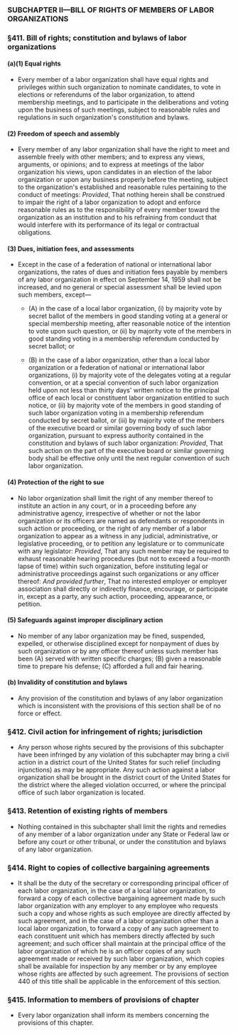 ### SUBCHAPTER II—BILL OF RIGHTS OF MEMBERS OF LABOR ORGANIZATIONS

### §411. Bill of rights; constitution and bylaws of labor organizations
#### (a)(1) Equal rights
* Every member of a labor organization shall have equal rights and privileges within such organization to nominate candidates, to vote in elections or referendums of the labor organization, to attend membership meetings, and to participate in the deliberations and voting upon the business of such meetings, subject to reasonable rules and regulations in such organization's constitution and bylaws.

#### (2) Freedom of speech and assembly
* Every member of any labor organization shall have the right to meet and assemble freely with other members; and to express any views, arguments, or opinions; and to express at meetings of the labor organization his views, upon candidates in an election of the labor organization or upon any business properly before the meeting, subject to the organization's established and reasonable rules pertaining to the conduct of meetings: _Provided_, That nothing herein shall be construed to impair the right of a labor organization to adopt and enforce reasonable rules as to the responsibility of every member toward the organization as an institution and to his refraining from conduct that would interfere with its performance of its legal or contractual obligations.

#### (3) Dues, initiation fees, and assessments
* Except in the case of a federation of national or international labor organizations, the rates of dues and initiation fees payable by members of any labor organization in effect on September 14, 1959 shall not be increased, and no general or special assessment shall be levied upon such members, except—

  * (A) in the case of a local labor organization, (i) by majority vote by secret ballot of the members in good standing voting at a general or special membership meeting, after reasonable notice of the intention to vote upon such question, or (ii) by majority vote of the members in good standing voting in a membership referendum conducted by secret ballot; or

  * (B) in the case of a labor organization, other than a local labor organization or a federation of national or international labor organizations, (i) by majority vote of the delegates voting at a regular convention, or at a special convention of such labor organization held upon not less than thirty days' written notice to the principal office of each local or constituent labor organization entitled to such notice, or (ii) by majority vote of the members in good standing of such labor organization voting in a membership referendum conducted by secret ballot, or (iii) by majority vote of the members of the executive board or similar governing body of such labor organization, pursuant to express authority contained in the constitution and bylaws of such labor organization: _Provided_, That such action on the part of the executive board or similar governing body shall be effective only until the next regular convention of such labor organization.

#### (4) Protection of the right to sue
* No labor organization shall limit the right of any member thereof to institute an action in any court, or in a proceeding before any administrative agency, irrespective of whether or not the labor organization or its officers are named as defendants or respondents in such action or proceeding, or the right of any member of a labor organization to appear as a witness in any judicial, administrative, or legislative proceeding, or to petition any legislature or to communicate with any legislator: _Provided_, That any such member may be required to exhaust reasonable hearing procedures (but not to exceed a four-month lapse of time) within such organization, before instituting legal or administrative proceedings against such organizations or any officer thereof: _And provided further_, That no interested employer or employer association shall directly or indirectly finance, encourage, or participate in, except as a party, any such action, proceeding, appearance, or petition.

#### (5) Safeguards against improper disciplinary action
* No member of any labor organization may be fined, suspended, expelled, or otherwise disciplined except for nonpayment of dues by such organization or by any officer thereof unless such member has been (A) served with written specific charges; (B) given a reasonable time to prepare his defense; (C) afforded a full and fair hearing.

#### (b) Invalidity of constitution and bylaws
* Any provision of the constitution and bylaws of any labor organization which is inconsistent with the provisions of this section shall be of no force or effect.

### §412. Civil action for infringement of rights; jurisdiction
* Any person whose rights secured by the provisions of this subchapter have been infringed by any violation of this subchapter may bring a civil action in a district court of the United States for such relief (including injunctions) as may be appropriate. Any such action against a labor organization shall be brought in the district court of the United States for the district where the alleged violation occurred, or where the principal office of such labor organization is located.

### §413. Retention of existing rights of members
* Nothing contained in this subchapter shall limit the rights and remedies of any member of a labor organization under any State or Federal law or before any court or other tribunal, or under the constitution and bylaws of any labor organization.

### §414. Right to copies of collective bargaining agreements
* It shall be the duty of the secretary or corresponding principal officer of each labor organization, in the case of a local labor organization, to forward a copy of each collective bargaining agreement made by such labor organization with any employer to any employee who requests such a copy and whose rights as such employee are directly affected by such agreement, and in the case of a labor organization other than a local labor organization, to forward a copy of any such agreement to each constituent unit which has members directly affected by such agreement; and such officer shall maintain at the principal office of the labor organization of which he is an officer copies of any such agreement made or received by such labor organization, which copies shall be available for inspection by any member or by any employee whose rights are affected by such agreement. The provisions of section 440 of this title shall be applicable in the enforcement of this section.

### §415. Information to members of provisions of chapter
* Every labor organization shall inform its members concerning the provisions of this chapter.